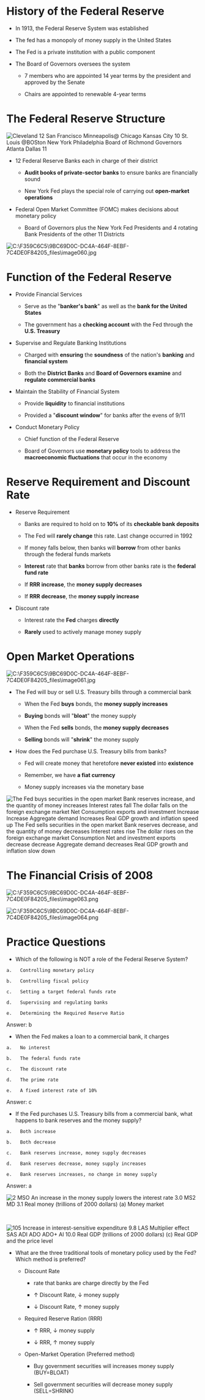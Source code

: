 # History of the Federal Reserve

  -   In 1913, the Federal Reserve System was established

  -   The fed has a monopoly of money supply in the United States

  -   The Fed is a private institution with a public component

  -   The Board of Governors oversees the system
    
      -   7 members who are appointed 14 year terms by the president and
          approved by the Senate
    
      -   Chairs are appointed to renewable 4-year terms

# The Federal Reserve Structure

  ![Cleveland 12 San Francisco Minneapolis@ Chicago Kansas City 10 St.
  Louis @BOSton New York Philadelphia Board of Richmond Governors
  Atlanta Dallas 11 ](./media/image59.png)

  -   12 Federal Reserve Banks each in charge of their district
    
      -   **Audit books of private-sector banks** to ensure banks are
          financially sound
    
      -   New York Fed plays the special role of carrying out
          **open-market operations**

  -   Federal Open Market Committee (FOMC) makes decisions about
      monetary policy
    
      -   Board of Governors plus the New York Fed Presidents and 4
          rotating Bank Presidents of the other 11
  Districts

  ![C:\\F359C6C5\\9BC69D0C-DC4A-464F-8EBF-7C4DE0F84205\_files\\image060.jpg](./media/image60.jpg)

# Function of the Federal Reserve

  -   Provide Financial Services
    
      -   Serve as the "**banker's bank**" as well as the **bank for the
          United States**
    
      -   The government has a **checking account** with the Fed through
          the **U.S. Treasury**

  -   Supervise and Regulate Banking Institutions
    
      -   Charged with **ensuring** the **soundness** of the nation's
          **banking** and **financial system**
    
      -   Both the **District Banks** and **Board of Governors examine**
          and **regulate commercial banks**

  -   Maintain the Stability of Financial System
    
      -   Provide **liquidity** to financial institutions
    
      -   Provided a "**discount window**" for banks after the evens of
          9/11

  -   Conduct Monetary Policy
    
      -   Chief function of the Federal Reserve
    
      -   Board of Governors use **monetary policy** tools to address
          the **macroeconomic fluctuations** that occur in the economy

# Reserve Requirement and Discount Rate

  -   Reserve Requirement
    
      -   Banks are required to hold on to **10%** of its **checkable
          bank deposits**
    
      -   The Fed will **rarely change** this rate. Last change occurred
          in 1992
    
      -   If money falls below, then banks will **borrow** from other
          banks through the federal funds markets
    
      -   **Interest** rate that **banks** borrow from other banks rate
          is the **federal fund rate**
    
      -   If **RRR increase**, the **money supply decreases**
    
      -   If **RRR decrease**, the **money supply increase**

  -   Discount rate
    
      -   Interest rate the **Fed** charges **directly**
    
      -   **Rarely** used to actively manage money
supply

# Open Market Operations

![C:\\F359C6C5\\9BC69D0C-DC4A-464F-8EBF-7C4DE0F84205\_files\\image061.jpg](./media/image61.jpg)

  -   The Fed will buy or sell U.S. Treasury bills through a commercial
      bank
    
      -   When the Fed **buys** bonds, the **money supply increases**
    
      -   **Buying** bonds will "**bloat**" the money supply
    
      -   When the Fed **sells** bonds, the **money supply decreases**
    
      -   **Selling** bonds will "**shrink**" the money supply

  -   How does the Fed purchase U.S. Treasury bills from banks?
    
      -   Fed will create money that heretofore **never existed** into
          **existence**
    
      -   Remember, we have **a fiat currency**
    
      -   Money supply increases via the monetary base

  ![The Fed buys securities in the open market Bank reserves increase,
  and the quantity of money increases Interest rates fall The dollar
  falls on the foreign exchange market Net Consumption exports and
  investment Increase Increase Aggregate demand Increases Real GDP
  growth and inflation speed up The Fed sells securities in the open
  market Bank reserves decrease, and the quantity of money decreases
  Interest rates rise The dollar rises on the foreign exchange market
  Consumption Net and investment exports decrease decrease Aggregate
  demand decreases Real GDP growth and inflation slow down
  ](./media/image62.png)

# The Financial Crisis of 2008

  ![C:\\F359C6C5\\9BC69D0C-DC4A-464F-8EBF-7C4DE0F84205\_files\\image063.png](./media/image63.png)
  
  ![C:\\F359C6C5\\9BC69D0C-DC4A-464F-8EBF-7C4DE0F84205\_files\\image064.png](./media/image64.png)

# Practice Questions

  -   Which of the following is NOT a role of the Federal Reserve
      System?
    
    a.   Controlling monetary policy
    
    b.   Controlling fiscal policy
    
    c.   Setting a target federal funds rate
    
    d.   Supervising and regulating banks
    
    e.   Determining the Required Reserve Ratio

  Answer: b

  -   When the Fed makes a loan to a commercial bank, it charges
    
    a.   No interest
    
    b.   The federal funds rate
    
    c.   The discount rate
    
    d.   The prime rate
    
    e.   A fixed interest rate of 10%

  Answer: c

  -   If the Fed purchases U.S. Treasury bills from a commercial bank,
      what happens to bank reserves and the money supply?
    
    a.   Both increase
    
    b.   Both decrease
    
    c.   Bank reserves increase, money supply decreases
    
    d.   Bank reserves decrease, money supply increases
    
    e.   Bank reserves increases, no change in money supply

  Answer: a
  
  ![2 MSO An increase in the money supply lowers the interest rate 3.0
  MS2 MD 3.1 Real money (trillions of 2000 dollars) (a) Money market
  ](./media/image65.png)
  
   
  
  ![105 Increase in interest-sensitive expenditure 9.8 LAS Multiplier
  effect SAS ADI ADO ADO+ Al 10.0 Real GDP (trillions of 2000 dollars)
  (c) Real GDP and the price level ](./media/image66.png)

  -   What are the three traditional tools of monetary policy used by
      the Fed? Which method is preferred?
    
      -   Discount Rate
        
          -   rate that banks are charge directly by the Fed
        
          -   ↑ Discount Rate, ↓ money supply
        
          -   ↓ Discount Rate, ↑ money supply
    
      -   Required Reserve Ration (RRR)
        
          -   ↑ RRR, ↓ money supply
        
          -   ↓ RRR, ↑ money supply
    
      -   Open-Market Operation (Preferred method)
        
          -   Buy government securities will increases money supply
              (BUY=BLOAT)
        
          -   Sell government securities will decrease money supply
              (SELL=SHRINK)